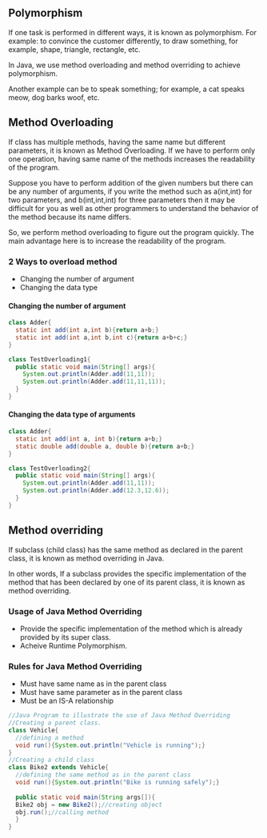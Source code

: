 ## Polymorphism 
If one task is performed in different ways, it is known as polymorphism. For example: to convince the customer differently, to draw something, for example, shape, triangle, rectangle, etc.

In Java, we use method overloading and method overriding to achieve polymorphism.

Another example can be to speak something; for example, a cat speaks meow, dog barks woof, etc.

## Method Overloading 
If class has multiple methods, having the same name but different parameters, it is known as Method Overloading. 
If we have to perform only one operation, having same name of the methods increases the readability of the program.

Suppose you have to perform addition of the given numbers but there can be any number of arguments, if you write the method such as a(int,int) for two parameters, and b(int,int,int) for three parameters then it may be difficult for you as well as other programmers to understand the behavior of the method because its name differs.

So, we perform method overloading to figure out the program quickly. The main advantage here is to increase the readability of the program. 

### 2 Ways to overload method 
* Changing the number of argument 
* Changing the data type

#### Changing the number of argument 
```java 
class Adder{  
  static int add(int a,int b){return a+b;}  
  static int add(int a,int b,int c){return a+b+c;}  
} 

class TestOverloading1{  
  public static void main(String[] args){   
    System.out.println(Adder.add(11,11));  
    System.out.println(Adder.add(11,11,11));  
  }
}  
```

#### Changing the data type of arguments 
```java 
class Adder{  
  static int add(int a, int b){return a+b;}  
  static double add(double a, double b){return a+b;}  
}  

class TestOverloading2{  
  public static void main(String[] args){  
    System.out.println(Adder.add(11,11));  
    System.out.println(Adder.add(12.3,12.6));  
  }
}  

```

## Method overriding 
If subclass (child class) has the same method as declared in the parent class, it is known as method overriding in Java.

In other words, If a subclass provides the specific implementation of the method that has been declared by one of its parent class, it is known as method overriding.

### Usage of Java Method Overriding 
* Provide the specific implementation of the method which is already provided by its super class. 
* Acheive Runtime Polymorphism.


### Rules for Java Method Overriding 
* Must have same name as in the parent class
* Must have same parameter as in the parent class 
* Must be an IS-A relationship 

```java
//Java Program to illustrate the use of Java Method Overriding  
//Creating a parent class.  
class Vehicle{  
  //defining a method  
  void run(){System.out.println("Vehicle is running");}  
}  
//Creating a child class  
class Bike2 extends Vehicle{  
  //defining the same method as in the parent class  
  void run(){System.out.println("Bike is running safely");}  
  
  public static void main(String args[]){  
  Bike2 obj = new Bike2();//creating object  
  obj.run();//calling method  
  }  
}  
```

